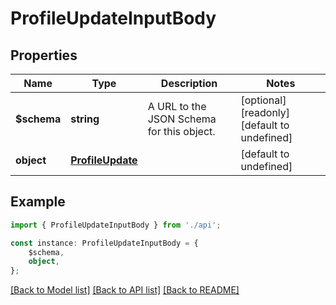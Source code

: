 # ProfileUpdateInputBody


## Properties

Name | Type | Description | Notes
------------ | ------------- | ------------- | -------------
**$schema** | **string** | A URL to the JSON Schema for this object. | [optional] [readonly] [default to undefined]
**object** | [**ProfileUpdate**](ProfileUpdate.md) |  | [default to undefined]

## Example

```typescript
import { ProfileUpdateInputBody } from './api';

const instance: ProfileUpdateInputBody = {
    $schema,
    object,
};
```

[[Back to Model list]](../README.md#documentation-for-models) [[Back to API list]](../README.md#documentation-for-api-endpoints) [[Back to README]](../README.md)
